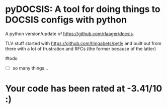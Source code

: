 pyDOCSIS: A tool for doing things to DOCSIS configs with python
=========

A python version/update of https://github.com/rlaager/docsis.

TLV stuff started with https://github.com/timgabets/pytlv and built out from there with a lot of frustration and RFCs (the former because of the latter)

#todo

- [ ] so many things...

# Your code has been rated at -3.41/10 :)
